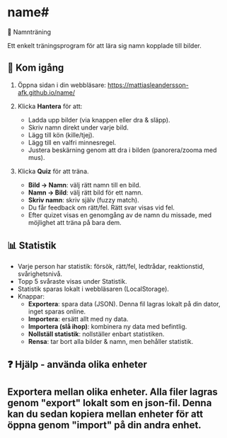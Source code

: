 # name# 

📸 Namnträning

Ett enkelt träningsprogram för att lära sig namn kopplade till bilder.

## 🚀 Kom igång
1. Öppna sidan i din webbläsare: https://mattiasleandersson-afk.github.io/name/

2. Klicka **Hantera** för att:
   - Ladda upp bilder (via knappen eller dra & släpp).
   - Skriv namn direkt under varje bild.
   - Lägg till kön (kille/tjej).
   - Lägg till en valfri minnesregel.
   - Justera beskärning genom att dra i bilden (panorera/zooma med mus).

3. Klicka **Quiz** för att träna.
   - **Bild → Namn**: välj rätt namn till en bild.
   - **Namn → Bild**: välj rätt bild för ett namn.
   - **Skriv namn**: skriv själv (fuzzy match).
   - Du får feedback om rätt/fel. Rätt svar visas vid fel.
   - Efter quizet visas en genomgång av de namn du missade, med möjlighet att träna på bara dem.

## 📊 Statistik
- Varje person har statistik: försök, rätt/fel, ledtrådar, reaktionstid, svårighetsnivå.
- Topp 5 svåraste visas under Statistik.
- Statistik sparas lokalt i webbläsaren (LocalStorage).
- Knappar:
  - **Exportera**: spara data (JSON). Denna fil lagras lokalt på din dator, inget sparas online.
  - **Importera**: ersätt allt med ny data.
  - **Importera (slå ihop)**: kombinera ny data med befintlig.
  - **Nollställ statistik**: nollställer enbart statistiken.
  - **Rensa**: tar bort alla bilder & namn, men behåller statistik.

## ❓ Hjälp - använda olika enheter
Exportera mellan olika enheter. Alla filer lagras genom "export" lokalt som en json-fil. Denna kan du sedan kopiera mellan enheter för att öppna genom "import" på din andra enhet. 
---
